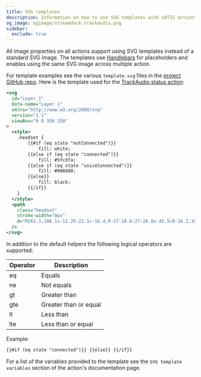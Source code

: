 ```yaml
---
title: SVG templates
description: Information on how to use SVG templates with vATIS actions
og_image: ogimage/streamdeck-trackaudio.png
sidebar:
  exclude: true
---
```


All image properties on all actions support using SVG templates instead of a standard SVG image. The templates use [Handlebars](https://handlebarsjs.com/) for placeholders and enables using the same SVG image across multiple action.

For template examples see the various `template.svg` files in the [project GitHub repo](https://github.com/neilenns/streamdeck-trackaudio/tree/main/com.neil-enns.trackaudio.sdPlugin/images/actions). Here is the template used for the [TrackAudio status action](../trackaudio-status/):

```svg {filename="TrackAudio status action SVG template" hl_lines=[9,10,11,12,13,14,15,16,17,18]}
<svg
  id="Layer_1"
  data-name="Layer 1"
  xmlns="http://www.w3.org/2000/svg"
  version="1.1"
  viewBox="0 0 350 350"
>
  <style>
    .headset {
    	{{#if (eq state "notConnected")}}
    		fill: white;
    	{{else if (eq state "connected")}}
    		fill: #5fcdfa;
    	{{else if (eq state "voiceConnected")}}
    		fill: #006600;
    	{{else}}
    		fill: black;
    	{{/if}}
    }
  </style>
  <path
    class="headset"
    stroke-width="0px"
    d="M261.3,286.1v-12.2h-22.1c-16.4,0-27-10.6-27-26.8v-45.5c0-16.2,10.4-26.5,26.6-26.6h22.6c0-10,.3-19.6,0-29.2-1.6-39.5-30.8-73.2-69.7-80.8-38.1-7.5-76.4,12.3-93.6,47.7-9.5,19.7-10.4,40.3-9.2,62.2,7.7,0,15.3-.4,22.9.1,4.7.3,9.7,1.3,13.8,3.5,8.2,4.3,12.1,11.9,12.3,21,.3,16.5.3,33,0,49.5-.2,14.1-11.3,24.7-25.5,24.8-10.3.1-20.7.7-30.1-5.1-11.6-7.2-18.2-17.5-18.3-31.3-.2-29-.4-58,0-87,.8-50.8,35.5-95.7,84.7-108,50.6-12.6,103.1,11.8,126.4,59.3,7.6,15.5,11.1,32,11,49.3-.1,40.3,0,80.7,0,121s-15.7,38.9-38.9,38.9h-57.5c-8.6,0-14.5-5-14.5-12.4s5.9-12.4,14.6-12.4h71.5,0Z"
  />
</svg>
```

In addition to the default helpers the following logical operators are supported:

| Operator | Description           |
| -------- | --------------------- |
| eq       | Equals                |
| ne       | Not equals            |
| gt       | Greater than          |
| gte      | Greater than or equal |
| lt       | Less than             |
| lte      | Less than or equal    |

Example:

```xml
{{#if (eq state "connected")}} {{else}} {{/if}}
```

For a list of the variables provided to the template see the `SVG template variables` section of the action's documentation page.
